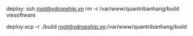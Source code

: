 deploy:
ssh root@vdropship.vn
rm -r /var/www/quantribanhang/build
viesoftware

deploy:scp -r ./build root@vdropship.vn:/var/www/quantribanhang/build
